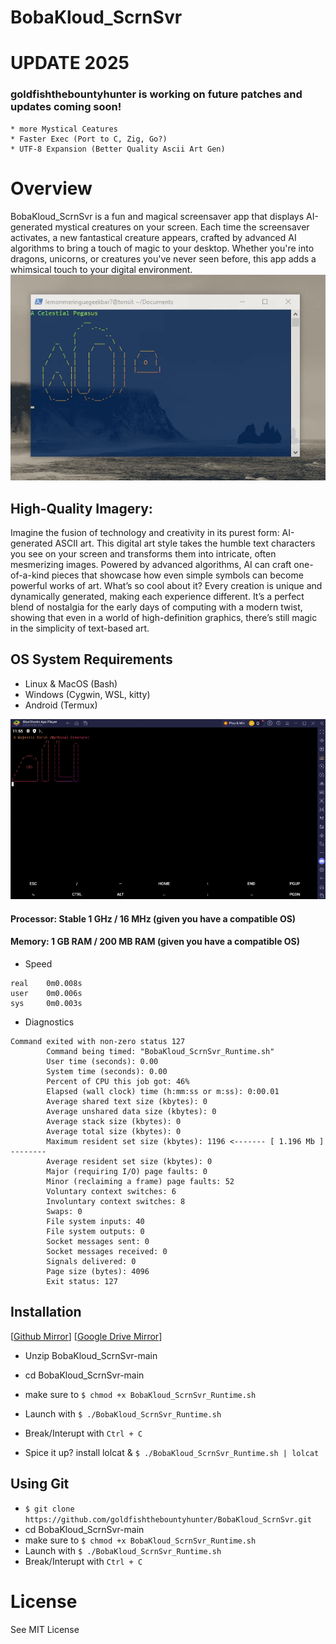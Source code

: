 # BobaKloud_ScrnSvr

# UPDATE 2025
### goldfishthebountyhunter is working on future patches and updates coming soon! 
~~~
* more Mystical Ceatures
* Faster Exec (Port to C, Zig, Go?)
* UTF-8 Expansion (Better Quality Ascii Art Gen)
~~~

# Overview
BobaKloud_ScrnSvr is a fun and magical screensaver app that displays AI-generated mystical creatures on your screen.
Each time the screensaver activates, a new fantastical creature appears, crafted by advanced AI algorithms to bring a touch of magic to your desktop.
Whether you're into dragons, unicorns, or creatures you've never seen before, this app adds a whimsical touch to your digital environment.
![BobaKloud_ScrnSvr.gif](https://github.com/goldfishthebountyhunter/BobaKloud_ScrnSvr/blob/4c2f4512d71fbffcd5313b39743762ced7445f9b/BobaKloud_ScrnSvr.gif)

## High-Quality Imagery:
Imagine the fusion of technology and creativity in its purest form: AI-generated ASCII art. This digital art style takes the humble text characters you see on your screen and transforms them into intricate, often mesmerizing images. Powered by advanced algorithms, AI can craft one-of-a-kind pieces that showcase how even simple symbols can become powerful works of art. What’s so cool about it? Every creation is unique and dynamically generated, making each experience different. It’s a perfect blend of nostalgia for the early days of computing with a modern twist, showing that even in a world of high-definition graphics, there’s still magic in the simplicity of text-based art.

## OS System Requirements
* Linux & MacOS (Bash)
* Windows (Cygwin, WSL, kitty)
* Android (Termux)

![BobaKloud_ScrnSvr_Alt.gif](https://github.com/goldfishthebountyhunter/BobaKloud_ScrnSvr/blob/8276c330d0b8c95339e6991d14e3394fb6af21c1/BobaKloud_ScrnSvr_Alt.gif)

#### Processor: Stable 1 GHz / 16 MHz (given you have a compatible OS)
#### Memory: 1 GB RAM / 200 MB RAM (given you have a compatible OS)

* Speed
```
real    0m0.008s
user    0m0.006s
sys     0m0.003s
```

* Diagnostics

```
Command exited with non-zero status 127
        Command being timed: "BobaKloud_ScrnSvr_Runtime.sh"
        User time (seconds): 0.00
        System time (seconds): 0.00
        Percent of CPU this job got: 46%
        Elapsed (wall clock) time (h:mm:ss or m:ss): 0:00.01
        Average shared text size (kbytes): 0
        Average unshared data size (kbytes): 0
        Average stack size (kbytes): 0
        Average total size (kbytes): 0
        Maximum resident set size (kbytes): 1196 <------- [ 1.196 Mb ] --------
        Average resident set size (kbytes): 0
        Major (requiring I/O) page faults: 0
        Minor (reclaiming a frame) page faults: 52
        Voluntary context switches: 6
        Involuntary context switches: 8
        Swaps: 0
        File system inputs: 40
        File system outputs: 0
        Socket messages sent: 0
        Socket messages received: 0
        Signals delivered: 0
        Page size (bytes): 4096
        Exit status: 127
```

## Installation 
 [[Github Mirror](https://github.com/goldfishthebountyhunter/BobaKloud_ScrnSvr/archive/refs/heads/main.zip)]
 [[Google Drive Mirror](https://drive.google.com/file/d/1yYnE6XX5DF-64KI8eqLVlwZBwL2ojOPv/view?usp=sharing)]

* Unzip BobaKloud_ScrnSvr-main
* cd BobaKloud_ScrnSvr-main
* make sure to ```$ chmod +x BobaKloud_ScrnSvr_Runtime.sh```
* Launch with ```$ ./BobaKloud_ScrnSvr_Runtime.sh```
* Break/Interupt with ```Ctrl + C```

* Spice it up? install lolcat &  ```$ ./BobaKloud_ScrnSvr_Runtime.sh | lolcat```

## Using Git
* ```$ git clone https://github.com/goldfishthebountyhunter/BobaKloud_ScrnSvr.git```
* cd BobaKloud_ScrnSvr-main
* make sure to ```$ chmod +x BobaKloud_ScrnSvr_Runtime.sh```
* Launch with ```$ ./BobaKloud_ScrnSvr_Runtime.sh```
* Break/Interupt with ```Ctrl + C```


# License
See MIT License

